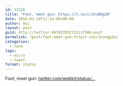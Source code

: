 ```yaml
---
id: 12126
title: 'Foot, meet gun: https://t.co/cc3nuNGg2W'
date: 2016-01-14T11:14:08+00:00
author: Avi
layout: post
guid: http://twitter-687653932731117568-post
permalink: /post/foot-meet-gun-httpst-cocc3nungg2w/
categories:
  - none
tags:
  - micro
  - tweet
format: status
---
```

Foot, meet gun: [twitter.com/webkit/status/…](https://twitter.com/webkit/status/687650819643158528)
